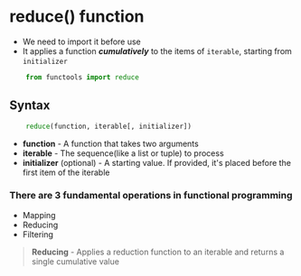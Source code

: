 # reduce() function

- We need to import it before use
- It applies a function ***cumulatively*** to the items of `iterable`, starting from `initializer`

```python
    from functools import reduce
```

## Syntax
```python
    reduce(function, iterable[, initializer])
```

- **function** - A function that takes two arguments
- **iterable** - The sequence(like a list or tuple) to process
- **initializer** (optional) - A starting value. If provided, it's placed before the first item of the iterable

### There are 3 fundamental operations in functional programming
* Mapping
* Reducing
* Filtering

> **Reducing** - Applies a reduction function to an iterable and returns a single cumulative value